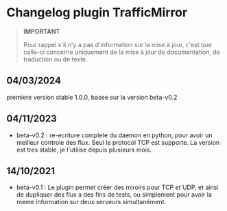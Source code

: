 # Changelog plugin TrafficMirror

>**IMPORTANT**
>
>Pour rappel s'il n'y a pas d'information sur la mise à jour, c'est que celle-ci concerne uniquement de la mise à jour de documentation, de traduction ou de texte.

## 04/03/2024

premiere version stable 1.0.0, basee sur la version beta-v0.2

## 04/11/2023

- beta-v0.2 : re-ecriture complete du daemon en python, pour avoir un meilleur controle des flux. Seul le protocol TCP est supporte.
La version est tres stable, je l'utilise depuis plusieurs mois.

## 14/10/2021

- beta-v0.1 : Le plugin permet créer des miroirs pour TCP et UDP, et ainsi de dupliquer des flux a des fins de tests, ou simplement pour avoir la meme information sur deux serveurs simultanément.
